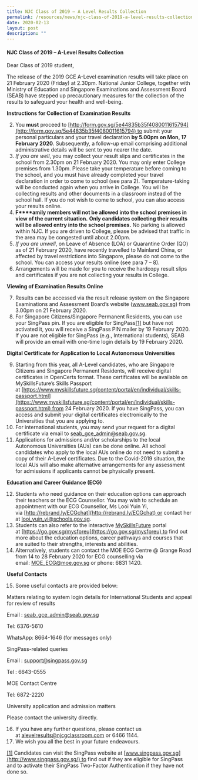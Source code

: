 ```yaml
---
title: NJC Class of 2019 – A Level Results Collection
permalink: /resources/news/njc-class-of-2019-a-level-results-collection/
date: 2020-02-13
layout: post
description: ""
---
```

#### NJC Class of 2019 – A-Level Results Collection

Dear Class of 2019 student,

The release of the 2019 GCE A-Level examination results will take place on 21 February 2020 (Friday) at 2.30pm. National Junior College, together with Ministry of Education and Singapore Examinations and Assessment Board (SEAB) have stepped up precautionary measures for the collection of the results to safeguard your health and well-being.

**Instructions for Collection of Examination Results**

2.  You **must** proceed to [http://form.gov.sg/5e44835b35f4080011615794](http://form.gov.sg/5e44835b35f4080011615794) to submit your personal particulars and your travel declaration **by 5.00pm on Mon, 17 February 2020**. Subsequently, a follow-up email comprising additional administrative details will be sent to you nearer the date.
3.  _If you are well_, you may collect your result slips and certificates in the school from 2.30pm on 21 February 2020. You may only enter College premises from 1.30pm. Please take your temperature before coming to the school, and you must have already completed your travel declaration in order to come to school (see para 2). Temperature-taking will be conducted again when you arrive in College. You will be collecting results and other documents in a classroom instead of the school hall. If you do not wish to come to school, you can also access your results online.
4.  **F****amily members will not be allowed into the school premises in view of the current situation.** **Only candidates collecting their results will be allowed entry into the school premises.** No parking is allowed within NJC. If you are driven to College, please be advised that traffic in the area may be congested until about 2.00pm.
5.  _If you are unwell_, on Leave of Absence (LOA) or Quarantine Order (QO) as of 21 February 2020, have recently travelled to Mainland China, or affected by travel restrictions into Singapore, please do not come to the school. You can access your results online (see para 7 – 8).
6.  Arrangements will be made for you to receive the hardcopy result slips and certificates if you are not collecting your results in College.

**Viewing of Examination Results Online**

7.  Results can be accessed via the result release system on the Singapore Examinations and Assessment Board’s website (www.seab.gov.sg) from 3.00pm on 21 February 2020.
8.  For Singapore Citizens/Singapore Permanent Residents, you can use your SingPass pin. If you are eligible for SingPass[\[1\]](https://nationaljc.moe.edu.sg/news-listing/page/3/#_ftn1) but have not activated it, you will receive a SingPass PIN mailer by 19 February 2020. If you are not eligible for SingPass (e.g., International students), SEAB will provide an email with one-time login details by 19 February 2020.

**Digital Certificate for Application to Local Autonomous Universities**

9.  Starting from this year, all A-Level candidates, who are Singapore Citizens and Singapore Permanent Residents, will receive digital certificates in OpenCerts format. These certificates will be available on MySkillsFuture’s Skills Passport at [https://www.myskillsfuture.sg/content/portal/en/individual/skills-passport.html](https://www.myskillsfuture.sg/content/portal/en/individual/skills-passport.html) from 24 February 2020. If you have SingPass, you can access and submit your digital certificates electronically to the Universities that you are applying to.
10.  For international students, you may send your request for a digital certificate via email to [seab\_gce\_admin@seab.gov.sg](mailto:seab_gce_admin@seab.gov.sg).
11.  Applications for admissions and/or scholarships to the local Autonomous Universities (AUs) can be done online. All school candidates who apply to the local AUs online do not need to submit a copy of their A-Level certificates. Due to the Covid-2019 situation, the local AUs will also make alternative arrangements for any assessment for admissions if applicants cannot be physically present.

**Education and Career Guidance (ECG)**

12.  Students who need guidance on their education options can approach their teachers or the ECG Counsellor. You may wish to schedule an appointment with our ECG Counsellor, Ms Looi Yuin Yi, via [http://rebrand.ly/ECGchat](http://rebrand.ly/ECGchat) or contact her at [looi\_yuin\_yi@schools.gov.sg](mailto:looi_yuin_yi@schools.gov.sg).
13.  Students can also refer to the interactive [MySkillsFuture](https://www.myskillsfuture.sg/content/student/en/secondary.html) portal at [https://go.gov.sg/mysfpreu](https://go.gov.sg/mysfpreu) to find out more about the education options, career pathways and courses that are suited to their strengths, interests and abilities.
14.  Alternatively, students can contact the MOE ECG Centre @ Grange Road from 14 to 28 February 2020 for ECG counselling via email: [MOE\_ECG@moe.gov.sg](mailto:MOE_ECG@moe.gov.sg) or phone: 6831 1420.

**Useful Contacts**

15.  Some useful contacts are provided below:

Matters relating to system login details for International Students and appeal for review of results

Email : [seab\_gce\_admin@seab.gov.sg](mailto:seab_gce_admin@seab.gov.sg)

Tel: 6376-5610

WhatsApp: 8664-1646 (for messages only)

SingPass-related queries

Email : [support@singpass.gov.sg](mailto:support@singpass.gov.sg)

Tel : 6643-0555

MOE Contact Centre

Tel: 6872-2220

University application and admission matters

Please contact the university directly.

16.  If you have any further questions, please contact us at [alevelresults@njcgclassroom.com](mailto:alevelresults@njcgclassroom.com) or 6466 1144.
17.  We wish you all the best in your future endeavours.

[\[1\]](https://nationaljc.moe.edu.sg/news-listing/page/3/#_ftnref1) Candidates can visit the SingPass website at [www.singpass.gov.sg](http://www.singpass.gov.sg/) to find out if they are eligible for SingPass and to activate their SingPass Two-Factor Authentication if they have not done so.